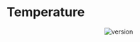 # Temperature

<p align="center">
  <a style="text-decoration:none" href="https://akash-tanwani.github.io/Temperature/" target="_blank">
   <img src="https://img.shields.io/badge/View-Temperature-green" alt="version" />
 </a>
</p>
